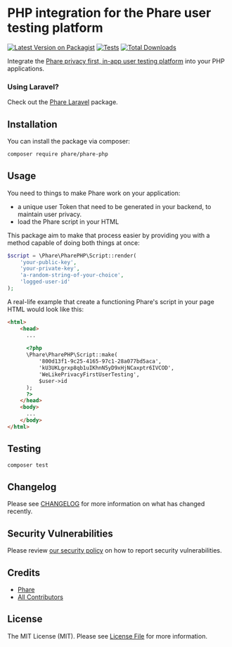 # PHP integration for the Phare user testing platform

[![Latest Version on Packagist](https://img.shields.io/packagist/v/phare/phare-php.svg?style=flat-square)](https://packagist.org/packages/phare/phare-php)
[![Tests](https://github.com/phare/phare-php/actions/workflows/run-tests.yml/badge.svg?branch=main)](https://github.com/phare/phare-php/actions/workflows/run-tests.yml)
[![Total Downloads](https://img.shields.io/packagist/dt/phare/phare-php.svg?style=flat-square)](https://packagist.org/packages/phare/phare-php)

Integrate the [Phare privacy first, in-app user testing platform](https://phare.app/) into your PHP applications.

### Using Laravel?

Check out the [Phare Laravel](https://github.com/phare/phare-laravel) package.

## Installation

You can install the package via composer:

```bash
composer require phare/phare-php
```

## Usage

You need to things to make Phare work on your application:
- a unique user Token that need to be generated in your backend, to maintain user privacy.
- load the Phare script in your HTML

This package aim to make that process easier by providing you with a method capable of doing both things at once:

```php
$script = \Phare\PharePHP\Script::render(
    'your-public-key',
    'your-private-key',
    'a-random-string-of-your-choice',
    'logged-user-id'
);   
```

A real-life example that create a functioning Phare's script in your page HTML would look like this:

```html
<html>
    <head>
      ...
      
      <?php
      \Phare\PharePHP\Script::make(
          '800d13f1-9c25-4165-97c1-28a077bd5aca',
          'kU3UKLgrxp8qb1uIKhnN5yD9xHjNCaxptr6IVCOD',
          'WeLikePrivacyFirstUserTesting',
          $user->id
      );   
      ?>
    </head>
    <body>
      ...
    </body>
</html>
```

## Testing

```bash
composer test
```

## Changelog

Please see [CHANGELOG](CHANGELOG.md) for more information on what has changed recently.

## Security Vulnerabilities

Please review [our security policy](../../security/policy) on how to report security vulnerabilities.

## Credits

- [Phare](https://github.com/phare)
- [All Contributors](../../contributors)

## License

The MIT License (MIT). Please see [License File](LICENSE.md) for more information.
